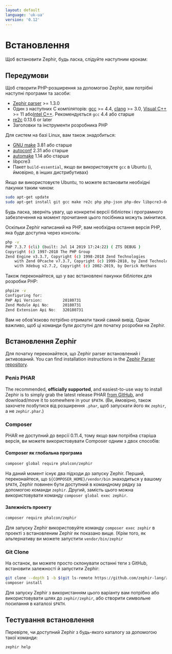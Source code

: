 ```yaml
---
layout: default
language: 'uk-ua'
version: '0.12'
---
```


# Встановлення

Щоб встановити Zephir, будь ласка, слідуйте наступним крокам:

<a id='prerequisites'></a>

## Передумови

Щоб створити PHP-розширення за допомогою Zephir, вам потрібні наступні програми та засоби:

* [Zephir parser](https://github.com/zephir-lang/php-zephir-parser) >= 1.3.0
* Один з наступних C компіляторів: [gcc](https://gcc.gnu.org/) >= 4.4, [clang](https://clang.llvm.org/) >= 3.0, [Visual C++](https://support.microsoft.com/en-us/help/2977003/the-latest-supported-visual-c-downloads) >= 11 або[Intel C++](https://software.intel.com/en-us/c-compilers). Рекомендується `gcc` 4.4 або старше
* [re2c](https://re2c.org/) 0.13.6 or later
* Заголовки та інструменти розробника PHP

Для систем на базі Linux, вам також знадобиться:

* [GNU make](https://www.gnu.org/software/make/) 3.81 або старше
* [autoconf](https://www.gnu.org/software/autoconf/autoconf.html) 2.31 або старше
* [automake](https://www.gnu.org/software/automake/) 1.14 або старше
* libpcre3
* Пакет `build-essential`, якщо ви використовуєте `gcc` в Ubuntu (і, ймовірно, в інших дистрибутивах)

Якщо ви використовуєте Ubuntu, то можете встановити необхідні пакунки таким чином:

```bash
sudo apt-get update
sudo apt-get install git gcc make re2c php php-json php-dev libpcre3-dev build-essential
```

Будь ласка, зверніть увагу, що конкретні версії бібліотек і програмного забезпечення на момент прочитання цього посібника можуть змінитися.

Оскільки Zephir написаний на PHP, вам необхідна остання версія PHP, яка буде доступна через консоль:

```bash
php -v
PHP 7.3.7 (cli) (built: Jul 14 2019 17:24:22) ( ZTS DEBUG )
Copyright (c) 1997-2018 The PHP Group
Zend Engine v3.3.7, Copyright (c) 1998-2018 Zend Technologies
    with Zend OPcache v7.3.7, Copyright (c) 1999-2018, by Zend Technologies
    with Xdebug v2.7.2, Copyright (c) 2002-2019, by Derick Rethans
```

Також переконайтеся, що у вас встановлені пакунки бібліотек для розробки PHP:

```bash
phpize -v
Configuring for:
PHP Api Version:         20180731
Zend Module Api No:      20180731
Zend Extension Api No:   320180731
```

Вам не обов'язково потрібно отримати такий самий вивід. Однак важливо, щоб ці команди були доступні для початку розробки на Zephir.

<a id='installing-zephir'></a>

## Встановлення Zephir

Для початку переконайтеся, що Zephir parser встановлений і активований. You can find installation instructions in the [Zephir Parser repository](https://github.com/zephir-lang/php-zephir-parser).

### Реліз PHAR

The recommended, **officially supported**, and easiest-to-use way to install Zephir is to simply grab the latest release PHAR [from GitHub](https://github.com/zephir-lang/zephir/releases/latest), and download/move it to somewhere in your `$PATH`. (Ви, ймовірно, також захочете позбутися від розширення `.phar`, щоб запускати його як `zephir`, а не `zephir.phar`.)

### Composer

PHAR не доступний до версії 0.11.4, тому якщо вам потрібна старіша версія, ви можете використовувати Composer одним з двох способів:

#### Composer як глобальна програма

```bash
composer global require phalcon/zephir
```

На даний момент існує два підходи до запуску Zephir. Перший, переконайтеся, що `${COMPOSER_HOME}/vendor/bin` знаходиться у вашому `$PATH`, Zephir повинен бути доступний в командному рядку за допомогою команди `zephir`. Другий, замість цього можна використовувати команду `composer global exec zephir`.

#### Залежність проекту

```bash
composer require phalcon/zephir
```

Для запуску Zephir використовуйте команду `composer exec zephir` в проекті з встановленим Zephir як показано вище. (Крім того, як альтернативу ви можете запустити `vendor/bin/zephir`

### Git Clone

На останок, ви можете просто склонувати останні теги з GitHub, встановити залежності й запустити Zephir:

```bash
git clone --depth 1 -b $(git ls-remote https://github.com/zephir-lang/zephir 0.12.* | sort -t/ -k3 -Vr | head -n1 | awk -F/ '{ print $NF }') https://github.com/zephir-lang/zephir
composer install
```

Для запуску Zephir з використанням цього варіанту вам потрібно або використовувати шлях до `zephir/zephir`, або створити символьне посилання в каталозі `$PATH`.

<a id='testing-the-installation'></a>

## Тестування встановлення

Перевірте, чи доступний Zephir з будь-якого каталогу за допомогою такої команди:

```bash
zephir help
```